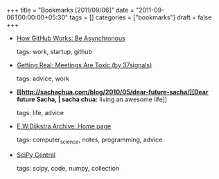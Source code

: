 +++
title = "Bookmarks [2011/09/06]"
date = "2011-09-06T00:00:00+05:30"
tags = []
categories = ["bookmarks"]
draft = false
+++

-   [How GitHub Works: Be Asynchronous](http://zachholman.com/posts/how-github-works-asynchronous/)

    tags: work, startup, github

-   [Getting Real: Meetings Are Toxic (by 37signals)](http://gettingreal.37signals.com/ch07_Meetings_Are_Toxic.php)

    tags: advice, work

-   **[[<http://sachachua.com/blog/2010/05/dear-future-sacha/][Dear> future Sacha, | sacha chua:** living an awesome life]]

    tags: life, advice

-   [E.W.Dijkstra Archive: Home page](http://www.cs.utexas.edu/users/EWD/)

    tags: computer<sub>science</sub>, notes, programming, advice

-   [SciPy Central](http://scipy-central.org/)

    tags: scipy, code, numpy, collection
